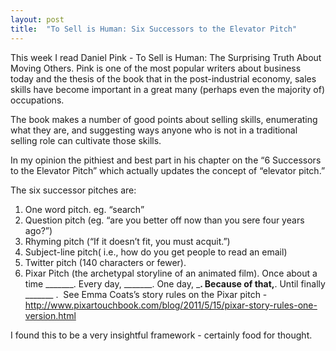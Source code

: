 ```yaml
---
layout: post
title:  "To Sell is Human: Six Successors to the Elevator Pitch"
---
```


This week I read Daniel Pink - To Sell is Human: The Surprising Truth About Moving Others. Pink is one of the most popular writers about business today and the thesis of the book that in the post-industrial economy, sales skills have become important in a great many (perhaps even the majority of) occupations.

The book makes a number of good points about selling skills, enumerating what they are, and suggesting ways anyone who is not in a traditional selling role can cultivate those skills.

In my opinion the pithiest and best part in his chapter on the
“6 Successors to the Elevator Pitch”  which actually updates the concept of “elevator pitch.”

The six successor pitches are:

1. One word pitch. eg. “search”
2. Question pitch (eg. “are you better off now than you sere four years ago?”)
3. Rhyming pitch (“If it doesn’t fit, you must acquit.”)
4. Subject-line pitch( i.e., how do you get people to read an email)
5. Twitter pitch (140 characters or fewer).
6. Pixar Pitch (the archetypal storyline of an animated film). Once about a time _______. Every day, _______. One day, _______. Because of that,______. Until finally _______ .  See Emma Coats’s story rules on the Pixar pitch - http://www.pixartouchbook.com/blog/2011/5/15/pixar-story-rules-one-version.html

I found this to be a very insightful framework - certainly food for thought.
